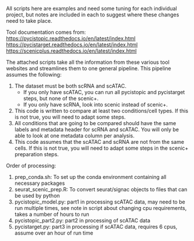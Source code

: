 All scripts here are examples and need some tuning for each individual project, but notes are included in each to suggest where these changes need to take place.


Tool documentation comes from:  
https://pycistopic.readthedocs.io/en/latest/index.html  
https://pycistarget.readthedocs.io/en/latest/index.html  
https://scenicplus.readthedocs.io/en/latest/index.html


The attached scripts take all the information from these various tool websites and streamlines them to one general pipeline.
This pipeline assumes the following:  
1. The dataset must be both scRNA and scATAC.  
    - If you only have scATAC, you can run all pycistopic and pycistarget steps, but none of the scenic+.  
    - If you only have scRNA, look into scenic instead of scenic+.  
2. This code is written to compare at least two conditions/cell types. If this is not true, you will need to adapt some steps.  
3. All conditions that are going to be compared should have the same labels and metadata header for scRNA and scATAC. You will only be able to look at one metadata column per analysis.  
4. This code assumes that the scATAC and scRNA are not from the same cells. If this is not true, you will need to adapt some steps in the scenic+ preparation steps.  


Order of processing:  
1. prep_conda.sh: To set up the conda environment containing all necessary packages  
2. seurat_scenic_prep.R: To convert seurat/signac objects to files that can be used by python  
3. pycistopic_model.py: part1 in processing scATAC data, may need to be run multiple times, see note in script about changing cpu requirements, takes a number of hours to run
4. pycistopic_part2.py: part2 in processing of scATAC data
5. pycistarget.py: part3 in processing if scATAC data, requires 6 cpus, assume over an hour of run time
